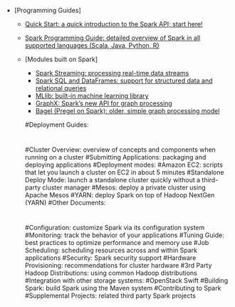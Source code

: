 * [Programming Guides]
    - [Quick Start: a quick introduction to the Spark API; start here!](programing-guides/Quick-Start.md)
    - [Spark Programming Guide: detailed overview of Spark in all supported languages (Scala, Java, Python, R)](programing-guides/Spark-Programming-Guide.md)
    - [Modules built on Spark]
        - [Spark Streaming: processing real-time data streams](Modules-built-on-Spark/Spark-Streaming.md)
        - [Spark SQL and DataFrames: support for structured data and relational queries](Modules-built-on-Spark/Spark-SQL-and-DataFrames.md)
        - [MLlib: built-in machine learning library](Modules-built-on-Spark/MLlib.md)
        - [GraphX: Spark’s new API for graph processing](Modules-built-on-Spark/GraphX.md)
        - [Bagel (Pregel on Spark): older, simple graph processing model](Modules-built-on-Spark/Bagel.md)

        #Deployment Guides:
        #
        #Cluster Overview: overview of concepts and components when running on a cluster
        #Submitting Applications: packaging and deploying applications
        #Deployment modes:
        #Amazon EC2: scripts that let you launch a cluster on EC2 in about 5 minutes
        #Standalone Deploy Mode: launch a standalone cluster quickly without a third-party cluster manager
        #Mesos: deploy a private cluster using Apache Mesos
        #YARN: deploy Spark on top of Hadoop NextGen (YARN)
        #Other Documents:
        #
        #Configuration: customize Spark via its configuration system
        #Monitoring: track the behavior of your applications
        #Tuning Guide: best practices to optimize performance and memory use
        #Job Scheduling: scheduling resources across and within Spark applications
        #Security: Spark security support
        #Hardware Provisioning: recommendations for cluster hardware
        #3rd Party Hadoop Distributions: using common Hadoop distributions
        #Integration with other storage systems:
        #OpenStack Swift
        #Building Spark: build Spark using the Maven system
        #Contributing to Spark
        #Supplemental Projects: related third party Spark projects

